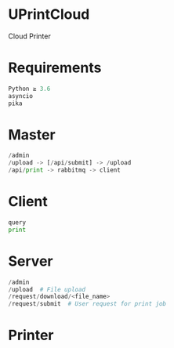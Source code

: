 # UPrintCloud

Cloud Printer

# Requirements

```python
Python ≥ 3.6
asyncio
pika
```

# Master

```python
/admin
/upload -> [/api/submit] -> /upload
/api/print -> rabbitmq -> client
```

# Client

```python
query
print
```

# Server

```python
/admin
/upload  # File upload
/request/download/<file_name>
/request/submit  # User request for print job
```

# Printer

